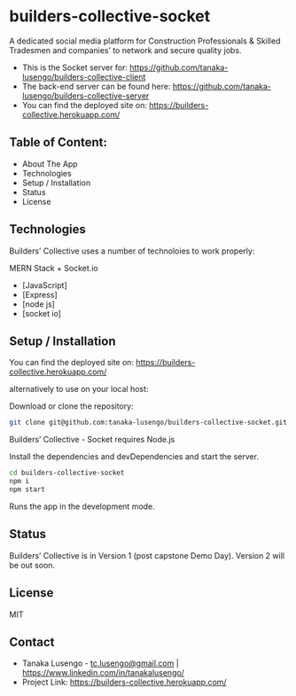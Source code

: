 # builders-collective-socket

A dedicated social media platform for Construction Professionals & Skilled Tradesmen and companies’ to network and secure quality jobs.

- This is the Socket server for: https://github.com/tanaka-lusengo/builders-collective-client
- The back-end server can be found here:  https://github.com/tanaka-lusengo/builders-collective-server
- You can find the deployed site on: https://builders-collective.herokuapp.com/


## Table of Content:
- About The App
- Technologies
- Setup / Installation 
- Status
- License

## Technologies

Builders’ Collective uses a number of technoloies to work properly:

MERN Stack + Socket.io
- [JavaScript]
- [Express] 
- [node js] 
- [socket io]

## Setup / Installation

You can find the deployed site on: https://builders-collective.herokuapp.com/

alternatively to use on your local host:

Download or clone the repository: 
```sh
git clone git@github.com:tanaka-lusengo/builders-collective-socket.git
```
Builders’ Collective - Socket requires Node.js 

Install the dependencies and devDependencies and start the server.


```sh
cd builders-collective-socket
npm i
npm start
```

Runs the app in the development mode.

## Status
Builders’ Collective is in Version 1 (post capstone Demo Day). Version 2 will be out soon.

## License

MIT

## Contact
- Tanaka Lusengo - tc.lusengo@gmail.com | https://www.linkedin.com/in/tanakalusengo/
- Project Link: https://builders-collective.herokuapp.com/
